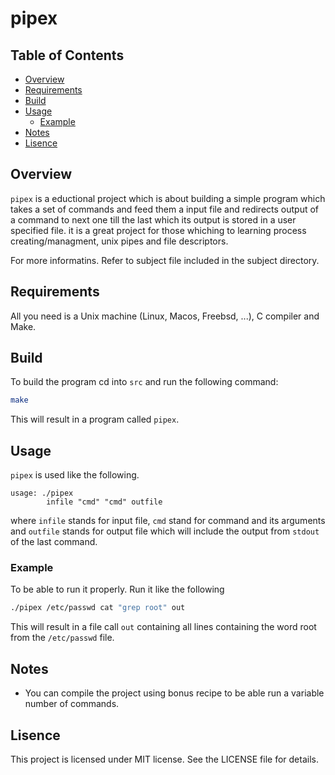 # pipex

## Table of Contents
- [Overview](#overview)
- [Requirements](#requirements)
- [Build](#build)
- [Usage](#usage)
    - [Example](#example)
- [Notes](#notes)
- [Lisence](#lisence)

## Overview

`pipex` is a eductional project which is about building a simple program which takes a set of commands and feed them a input file and redirects output of a command to next one till the last which its output is stored in a user specified file. it is a great project for those whiching to learning process creating/managment, unix pipes and file descriptors. 

For more informatins. Refer to subject file included in the subject directory.

## Requirements

All you need is a Unix machine (Linux, Macos, Freebsd, ...), C compiler and Make.

## Build

To build the program cd into `src` and run the following command:

```sh
make
```

This will result in a program called `pipex`.

## Usage

`pipex` is used like the following.

```
usage: ./pipex
		infile "cmd" "cmd" outfile
```

where `infile` stands for input file, `cmd` stand for command and its arguments and `outfile` stands for output file which will include the output from `stdout` of the last command.

### Example

To be able to run it properly. Run it like the following

```sh
./pipex /etc/passwd cat "grep root" out 
```

This will result in a file call `out` containing all lines containing the word root from the `/etc/passwd` file.

## Notes

- You can compile the project using bonus recipe to be able run a variable number of commands.

## Lisence

This project is licensed under MIT license. See the LICENSE file for details.
